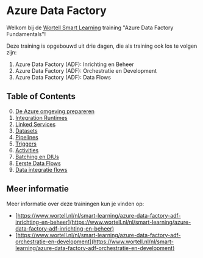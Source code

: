# Azure Data Factory

Welkom bij de [Wortell Smart Learning](https://www.wortell.nl/nl/smart-learning) training "Azure Data Factory Fundamentals"!

Deze training is opgebouwd uit drie dagen, die als training ook los te volgen zijn:

1. Azure Data Factory (ADF): Inrichting en Beheer
2. Azure Data Factory (ADF): Orchestratie en Development
3. Azure Data Factory (ADF): Data Flows

## Table of Contents

0. [De Azure omgeving prepareren](0Prep/LabVoorbereiding0.md)
1. [Integration Runtimes](Lab1/LabInstructions1.md)
2. [Linked Services](Lab2/LabInstructions2.md)
3. [Datasets](Lab3/LabInstructions3.md)
4. [Pipelines](Lab4/LabInstructions4.md)
5. [Triggers](Lab5/LabInstructions5.md)
6. [Activities](Lab6/LabInstructions6.md)
7. [Batching en DIUs](Lab7/LabInstructions7.md)
8. [Eerste Data Flows](Lab8/LabInstructions8.md)
9. [Data integratie flows](Lab9/LabInstructions9.md)

## Meer informatie

Meer informatie over deze trainingen kun je vinden op:

* [https://www.wortell.nl/nl/smart-learning/azure-data-factory-adf-inrichting-en-beheer](https://www.wortell.nl/nl/smart-learning/azure-data-factory-adf-inrichting-en-beheer)
* [https://www.wortell.nl/nl/smart-learning/azure-data-factory-adf-orchestratie-en-development](https://www.wortell.nl/nl/smart-learning/azure-data-factory-adf-orchestratie-en-development)
